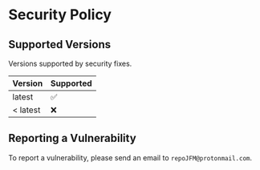 # Security Policy

## Supported Versions

Versions supported by security fixes.

| Version  | Supported          |
| -------- | ------------------ |
| latest   | :white_check_mark: |
| < latest | :x:                |

## Reporting a Vulnerability

To report a vulnerability, please send an email to `repoJFM@protonmail.com`.
